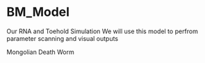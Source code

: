 # BM_Model
Our RNA and Toehold Simulation 
We will use this model to perfrom parameter scanning and visual outputs

Mongolian Death Worm

